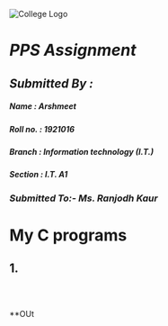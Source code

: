 ![College  Logo](https://www.gndec.ac.in/logo.png)
# *PPS Assignment*
## ***Submitted By :***
##### ***Name : Arshmeet***
##### ***Roll no. : 1921016***
##### ***Branch : Information technology (I.T.)***
##### ***Section : I.T. A1***

### ***Submitted To:- Ms. Ranjodh Kaur***

# My C programs
## 1. 
```



```
**OUt
<!--stackedit_data:
eyJoaXN0b3J5IjpbLTExNjEwMDgwMzMsLTIwODg3NDY2MTIsOD
YwNjkyNTM2XX0=
-->